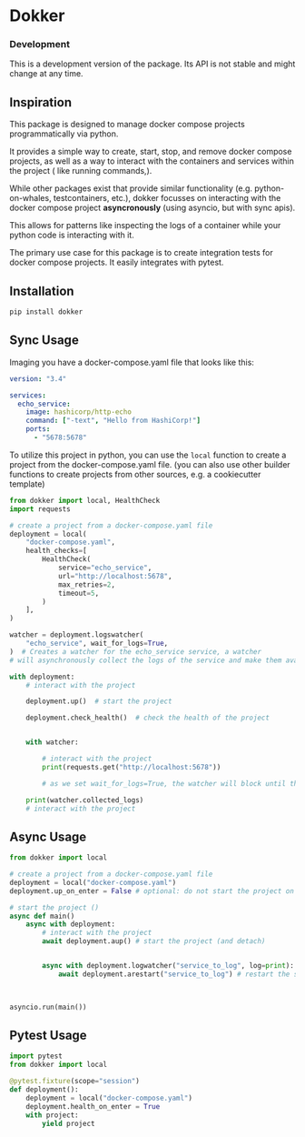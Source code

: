 # Dokker

### Development

This is a development version of the package. Its API is not stable and
might change at any time.

## Inspiration

This package is designed to manage docker compose projects programmatically via python.

It provides a simple way to create, start, stop, and remove docker compose projects, as well as 
a way to interact with the containers and services within the project ( like running commands,).

While other packages exist that provide similar functionality (e.g. python-on-whales, testcontainers, etc.),
dokker focusses on interacting with the docker compose project **asyncronously** (using asyncio, but with sync apis).

This allows for patterns like inspecting the logs of a container while your python code is interacting with it.

The primary use case for this package is to create integration tests for docker compose projects.
It easily integrates with pytest.


## Installation

```bash
pip install dokker
```

## Sync Usage

Imaging you have a docker-compose.yaml file that looks like this:

```yaml
version: "3.4"

services:
  echo_service:
    image: hashicorp/http-echo
    command: ["-text", "Hello from HashiCorp!"]
    ports:
      - "5678:5678"
```

To utilize this project in python, you can use the `local` function to create a project from the docker-compose.yaml file.
(you can also use other builder functions to create projects from other sources, e.g. a cookiecutter template)

```python
from dokker import local, HealthCheck
import requests

# create a project from a docker-compose.yaml file
deployment = local(
    "docker-compose.yaml",
    health_checks=[
        HealthCheck(
            service="echo_service",
            url="http://localhost:5678",
            max_retries=2,
            timeout=5,
        )
    ],
)

watcher = deployment.logswatcher(
    "echo_service", wait_for_logs=True, 
)  # Creates a watcher for the echo_service service, a watcher
# will asynchronously collect the logs of the service and make them available

with deployment:
    # interact with the project

    deployment.up()  # start the project

    deployment.check_health()  # check the health of the project


    with watcher:

        # interact with the project
        print(requests.get("http://localhost:5678"))

        # as we set wait_for_logs=True, the watcher will block until the logs are collected

    print(watcher.collected_logs)
    # interact with the project


```

## Async Usage

```python
from dokker import local

# create a project from a docker-compose.yaml file
deployment = local("docker-compose.yaml")
deployment.up_on_enter = False # optional: do not start the project on enter

# start the project ()
async def main()
    async with deployment:
        # interact with the project
        await deployment.aup() # start the project (and detach)


        async with deployment.logwatcher("service_to_log", log=print):
            await deployment.arestart("service_to_log") # restart the service

        

asyncio.run(main())
```

## Pytest Usage

```python
import pytest
from dokker import local

@pytest.fixture(scope="session")
def deployment():
    deployment = local("docker-compose.yaml")
    deployment.health_on_enter = True
    with project:
        yield project


